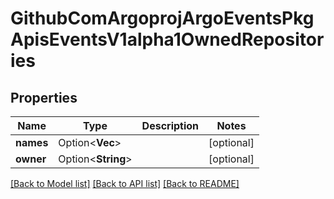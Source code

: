 # GithubComArgoprojArgoEventsPkgApisEventsV1alpha1OwnedRepositories

## Properties

Name | Type | Description | Notes
------------ | ------------- | ------------- | -------------
**names** | Option<**Vec<String>**> |  | [optional]
**owner** | Option<**String**> |  | [optional]

[[Back to Model list]](../README.md#documentation-for-models) [[Back to API list]](../README.md#documentation-for-api-endpoints) [[Back to README]](../README.md)


